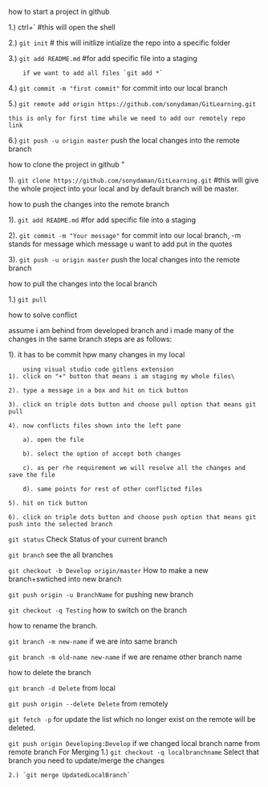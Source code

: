 how to start a project in github

1.) ctrl+` #this will open the shell

2.) `git init`  # this will initlize intialize the repo into a specific folder

3.) `git add README.md` #for add specific file into a staging  

        if we want to add all files `git add *`
        
4.) `git commit -m "first commit"` for commit into our local branch

5.) `git remote add origin https://github.com/sonydaman/GitLearning.git`

    this is only for first time while we need to add our remotely repo link
    
6.) `git push -u origin master` push the local changes into the remote branch

how to clone the project in github "

1). `git clone https://github.com/sonydaman/GitLearning.git`  #this will give the whole project into your local and by default branch will be master.

how to push the changes into the remote branch

1). `git add README.md` #for add specific file into a staging 

2). `git commit -m "Your message"` for commit into our local branch, -m stands for message which message u want to add put in the quotes

3). `git push -u origin master` push the local changes into the remote branch

how to pull the changes into the local branch

1.) `git pull`

how to solve conflict

assume i am behind from developed branch and i made many of the changes in the same branch steps are as follows: 

1). it has to be commit hpw many changes in my local

        using visual studio code gitlens extension
    1). click on "+" button that means i am staging my whole files\
    
    2). type a message in a box and hit on tick button
    
    3). click on triple dots button and choose pull option that means git pull
    
    4). now conflicts files shown into the left pane 
    
        a). open the file 
        
        b). select the option of accept both changes 
        
        c). as per rhe requirement we will resolve all the changes and save the file
        
        d). same points for rest of other conflicted files
    
    5). hit on tick button 
    
    6). click on triple dots button and choose push option that means git push into the selected branch


`git status` Check Status of your current branch

`git branch` see the all branches


`git checkout -b Develop origin/master` How to make a new branch+swtiched into new branch

`git push origin -u BranchName` for pushing new branch

`git checkout -q Testing` how to switch on the branch

how to rename the branch.

`git branch -m new-name` if we are into same branch

`git branch -m old-name new-name` if we are rename other branch name

how to delete the branch

`git branch -d Delete` from local

`git push origin --delete Delete` from remotely

`git fetch -p` for update the list which no longer exist on the remote will be deleted.

`git push origin Developing:Develop` if we changed local branch name from remote branch
For Merging
    1.) `git checkout -q localbranchname` Select that branch you need to update/merge the changes
       
    2.) `git merge UpdatedLocalBranch`
